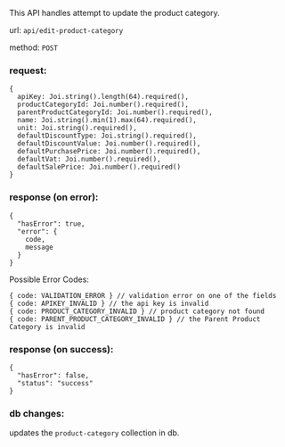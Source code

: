 This API handles attempt to update the product category.

url: `api/edit-product-category`

method: `POST`

### request: 
```
{
  apiKey: Joi.string().length(64).required(),
  productCategoryId: Joi.number().required(),
  parentProductCategoryId: Joi.number().required(),
  name: Joi.string().min(1).max(64).required(),
  unit: Joi.string().required(),
  defaultDiscountType: Joi.string().required(),
  defaultDiscountValue: Joi.number().required(),
  defaultPurchasePrice: Joi.number().required(),
  defaultVat: Joi.number().required(),
  defaultSalePrice: Joi.number().required()
}
```

### response (on error):
```
{
  "hasError": true,
  "error": {
    code,
    message
  }
}
```
Possible Error Codes:
```
{ code: VALIDATION_ERROR } // validation error on one of the fields
{ code: APIKEY_INVALID } // the api key is invalid
{ code: PRODUCT_CATEGORY_INVALID } // product category not found
{ code: PARENT_PRODUCT_CATEGORY_INVALID } // the Parent Product Category is invalid
```

### response (on success):
```
{
  "hasError": false,
  "status": "success"
}
```

### db changes:
updates the `product-category` collection in db.